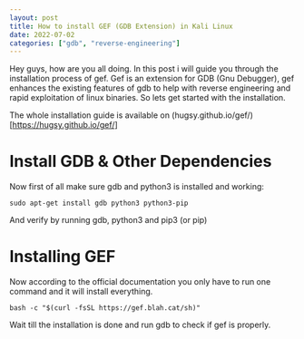 ```yaml
---
layout: post
title: How to install GEF (GDB Extension) in Kali Linux
date: 2022-07-02
categories: ["gdb", "reverse-engineering"]
---
```


Hey guys, how are you all doing. In this post i will guide you through the installation process of gef. Gef is an extension for GDB (Gnu Debugger), gef enhances
the existing features of gdb to help with reverse engineering and rapid exploitation of linux binaries. So lets get started with the installation.

The whole installation guide is available on (hugsy.github.io/gef/)[https://hugsy.github.io/gef/]

# Install GDB & Other Dependencies

Now first of all make sure gdb and python3 is installed and working:

`sudo apt-get install gdb python3 python3-pip`

And verify by running gdb, python3 and pip3 (or pip)

# Installing GEF

Now according to the official documentation you only have to run one command and it will install everything.

`bash -c "$(curl -fsSL https://gef.blah.cat/sh)"`

Wait till the installation is done and run gdb to check if gef is properly.

